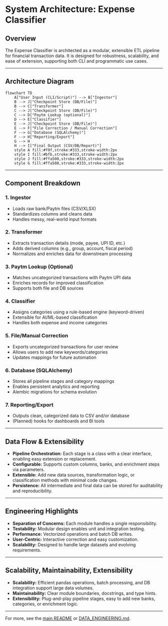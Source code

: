 # System Architecture: Expense Classifier

## Overview

The Expense Classifier is architected as a modular, extensible ETL pipeline for financial transaction data. It is designed for robustness, scalability, and ease of extension, supporting both CLI and programmatic use cases.

---

## Architecture Diagram

```mermaid
flowchart TD
    A["User Input (CLI/Script)"] --> B["Ingestor"]
    B --> J["Checkpoint Store (DB/File)"]
    B --> C["Transformer"]
    C --> J["Checkpoint Store (DB/File)"]
    C --> D["Paytm Lookup (optional)"]
    D --> E["Classifier"]
    E --> J["Checkpoint Store (DB/File)"]
    E --> F["File Correction / Manual Correction"]
    F --> G["Database (SQLAlchemy)"]
    F --> H["Reporting/Export"]
    G --> H
    H --> I["Final Output (CSV/DB/Report)"]
    style A fill:#f9f,stroke:#333,stroke-width:2px
    style I fill:#bfb,stroke:#333,stroke-width:2px
    style J fill:#ffa500,stroke:#333,stroke-width:2px
    style G fill:#ffa500,stroke:#333,stroke-width:2px
```

---

## Component Breakdown

### 1. Ingestor
- Loads raw bank/Paytm files (CSV/XLSX)
- Standardizes columns and cleans data
- Handles messy, real-world input formats

### 2. Transformer
- Extracts transaction details (mode, payee, UPI ID, etc.)
- Adds derived columns (e.g., group, account, fiscal period)
- Normalizes and enriches data for downstream processing

### 3. Paytm Lookup (Optional)
- Matches uncategorized transactions with Paytm UPI data
- Enriches records for improved classification
- Supports both file and DB sources

### 4. Classifier
- Assigns categories using a rule-based engine (keyword-driven)
- Extensible for AI/ML-based classification
- Handles both expense and income categories

### 5. File/Manual Correction
- Exports uncategorized transactions for user review
- Allows users to add new keywords/categories
- Updates mappings for future automation

### 6. Database (SQLAlchemy)
- Stores all pipeline stages and category mappings
- Enables persistent analytics and reporting
- Alembic migrations for schema evolution

### 7. Reporting/Export
- Outputs clean, categorized data to CSV and/or database
- (Planned) hooks for dashboards and BI tools

---

## Data Flow & Extensibility

- **Pipeline Orchestration:** Each stage is a class with a clear interface, enabling easy extension or replacement.
- **Configurable:** Supports custom columns, banks, and enrichment steps via parameters.
- **Extensible:** Add new data sources, transformation logic, or classification methods with minimal code changes.
- **Persistence:** All intermediate and final data can be stored for auditability and reproducibility.

---

## Engineering Highlights

- **Separation of Concerns:** Each module handles a single responsibility.
- **Testability:** Modular design enables unit and integration testing.
- **Performance:** Vectorized operations and batch DB writes.
- **User-Centric:** Interactive correction and easy customization.
- **Scalability:** Designed to handle large datasets and evolving requirements.

---

## Scalability, Maintainability, Extensibility

- **Scalability:** Efficient pandas operations, batch processing, and DB integration support large data volumes.
- **Maintainability:** Clear module boundaries, docstrings, and type hints.
- **Extensibility:** Plug-and-play pipeline stages, easy to add new banks, categories, or enrichment logic.

---

For more, see the [main README](README.md) or [DATA_ENGINEERING.md](DATA_ENGINEERING.md). 
